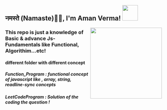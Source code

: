 ## नमस्ते (Namaste)🙏🏻, I'm Aman Verma! <img src="https://media.giphy.com/media/12oufCB0MyZ1Go/giphy.gif" width="50">

<img align='right' src="https://media.giphy.com/media/M9gbBd9nbDrOTu1Mqx/giphy.gif" width="230">

### This repo is just a knowledge of Basic & advance Js-Fundamentals like Functional, Algorithim...etc!

#### different folder with different concept

##### Function_Program : functional concept of javascript like , array, string, readline-sync concepts

##### LeetCodeProgram : Solution of the coding the question ! 
